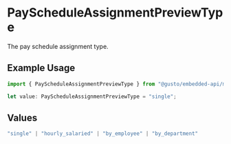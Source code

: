 # PayScheduleAssignmentPreviewType

The pay schedule assignment type.

## Example Usage

```typescript
import { PayScheduleAssignmentPreviewType } from "@gusto/embedded-api/models/components/payscheduleassignmentpreview.js";

let value: PayScheduleAssignmentPreviewType = "single";
```

## Values

```typescript
"single" | "hourly_salaried" | "by_employee" | "by_department"
```